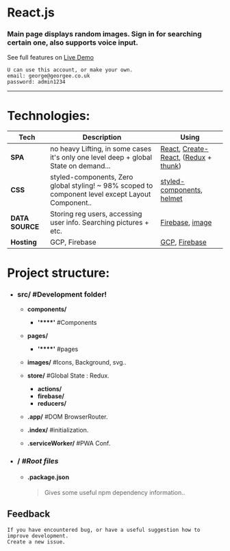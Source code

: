 # React.js

### Main page displays random images. Sign in for searching certain one, also supports voice input.

See full features on [Live Demo](https://reactjsapp-7dab3.web.app)

```
U can use this account, or make your own.
email: george@georgee.co.uk
password: admin1234
```
---

# Technologies:
| **Tech** | **Description** |**Using** |
|----------|-------|----|
| **SPA** | no heavy Lifting, in some cases it's only one level deep + global State on demand... | [React](https://reactjs.org/), [Create-React](https://facebook.github.io/create-react-app/), ([Redux](https://redux.js.org/) + [thunk](https://github.com/reduxjs/redux-thunk))
| **CSS**  | styled-components, Zero global styling! ~ 98% scoped to component level except Layout Component..  | [styled-components](https://www.styled-components.com/), [helmet](https://github.com/nfl/react-helmet)
| **DATA SOURCE** | Storing reg users, accessing user info. Searching pictures + etc.  | [Firebase](https://firebase.google.com), [image](https://unsplash.com/)
| **Hosting** |  GCP, Firebase | [GCP](https://cloud.google.com/), [Firebase](https://firebase.google.com)

# Project structure:

* ### src/ **#Development folder!**
    * **components/**
        * **'****'** #Components

    * **pages/**
        * **'****'** #pages
    * **images/**  #Icons, Background, svg..  
    * **store/**   #Global State : Redux.
        * **actions/**
        * **firebase/** 
        * **reducers/**

    * **.app/**  #DOM BrowserRouter.
    * **.index/**  #initialization.
     * **.serviceWorker/**  #PWA Conf.

* ### / ***#Root files***

  - #### .package.json

    > Gives some useful npm dependency information..

## Feedback

    If you have encountered bug, or have a useful suggestion how to improve development.
    Create a new issue.

